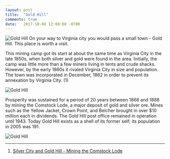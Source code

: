 ```yaml
---
layout: post
title:  "Gold Hill"
comments: true
date:   2017-10-08 12:00:00 -0700
---
```


![Gold Hill][gold_hill1]
On your way to Virginia city you would pass a small town - Gold Hill. This place is worth a visit.

This mining camp got its start at about the same time as Virginia City in the late 1850s, when both silver and gold were found in the area. Initially, the camp was little more than a few miners living in tents and crude shacks. However, by the early 1860s it rivaled Virginia City in size and population. The town was incorporated in December, 1862 in order to prevent its annexation by Virginia City. (1)

![Gold Hill][gold_hill3]

Prosperity was sustained for a period of 20 years between 1868 and 1888 by mining the Comstock Lode, a major deposit of gold and silver ore. Mines such as the Yellow Jacket, Crown Point, and Belcher brought in over $10 million each in dividends. The Gold Hill post office remained in operation until 1943. Today Gold Hill exists as a shell of its former self; its population in 2005 was 191.

![Gold Hill][gold_hill2]


***

1. [Silver City and Gold Hill - Mining the Comstock Lode](https://www.legendsofamerica.com/nv-silvercity.html)

[gold_hill1]: {{site.url}}/assets/img/08102017-Gold-hill/08102017-gold-hill1.jpg "Golden Hill view"
[gold_hill2]: {{site.url}}/assets/img/08102017-Gold-hill/08102017-gold-hill2.jpg "Golden Hill view"
[gold_hill3]: {{site.url}}/assets/img/08102017-Gold-hill/08102017-gold-hill3.jpg "Golden Hill view"
